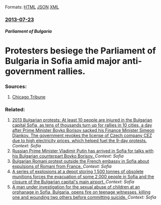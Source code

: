 
Formats: [HTML](/news/2013/07/23/protesters-besiege-the-parliament-of-bulgaria-in-sofia-amid-major-anti-government-rallies.html)  [JSON](/news/2013/07/23/protesters-besiege-the-parliament-of-bulgaria-in-sofia-amid-major-anti-government-rallies.json)  [XML](/news/2013/07/23/protesters-besiege-the-parliament-of-bulgaria-in-sofia-amid-major-anti-government-rallies.xml)  

### [2013-07-23](/news/2013/07/23/index.md)

##### Parliament of Bulgaria
# Protesters besiege the Parliament of Bulgaria in Sofia amid major anti-government rallies. 




### Sources:

1. [Chicago Tribune](http://my.chicagotribune.com/#section/-1/article/p2p-76769338/)

### Related:

1. [2013 Bulgarian protests: At least 10 people are injured in the Bulgarian capital Sofia, as tens of thousands turn up for rallies in 10 cities, a day after Prime Minister Boyko Borisov sacked his Finance Minister Simeon Djankov. The government revokes the license of Czech company CEZ due to high electricity prices, which helped fuel the 9-day protests. ](/news/2013/02/19/2013-bulgarian-protests-at-least-10-people-are-injured-in-the-bulgarian-capital-sofia-as-tens-of-thousands-turn-up-for-rallies-in-10-citie.md) _Context: Sofia_
2. [Russian Prime Minister Vladimir Putin has arrived in Sofia for talks with his Bulgarian counterpart Boyko Borisov. ](/news/2010/11/12/russian-prime-minister-vladimir-putin-has-arrived-in-sofia-for-talks-with-his-bulgarian-counterpart-boyko-borisov.md) _Context: Sofia_
3. [Bulgarian Romani protest outside the French embassy in Sofia about expulsions of Romani from France. ](/news/2010/09/18/bulgarian-romani-protest-outside-the-french-embassy-in-sofia-about-expulsions-of-romani-from-france.md) _Context: Sofia_
4. [ A series of explosions at a depot storing 1,500 tonnes of obsolete munitions forces the evacuation of some 2,000 people in Sofia and the closure of the Bulgarian capital's main airport. ](/news/2008/07/3/a-series-of-explosions-at-a-depot-storing-1-500-tonnes-of-obsolete-munitions-forces-the-evacuation-of-some-2-000-people-in-sofia-and-the-cl.md) _Context: Sofia_
5. [ A man under investigation for the sexual abuse of children at an orphanage in Sofia, Bulgaria, opens fire on teenage witnesses, killing one and wounding two others before committing suicide. ](/news/2008/03/12/a-man-under-investigation-for-the-sexual-abuse-of-children-at-an-orphanage-in-sofia-bulgaria-opens-fire-on-teenage-witnesses-killing-one.md) _Context: Sofia_
